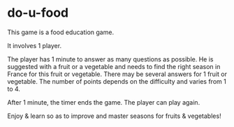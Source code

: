 # do-u-food

This game is a food education game.

It involves 1 player. 

The player has 1 minute to answer as many questions as possible.
He is suggested with a fruit or a vegetable and needs to find the right season in France for this fruit or vegetable.
There may be several answers for 1 fruit or vegetable. 
The number of points depends on the difficulty and varies from 1 to 4. 

After 1 minute, the timer ends the game. The player can play again.

Enjoy & learn so as to improve and master seasons for fruits & vegetables!
